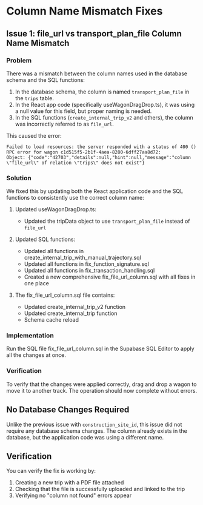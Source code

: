 # Column Name Mismatch Fixes

## Issue 1: file_url vs transport_plan_file Column Name Mismatch

### Problem
There was a mismatch between the column names used in the database schema and the SQL functions:

1. In the database schema, the column is named `transport_plan_file` in the `trips` table.
2. In the React app code (specifically useWagonDragDrop.ts), it was using a null value for this field, but proper naming is needed.
3. In the SQL functions (`create_internal_trip_v2` and others), the column was incorrectly referred to as `file_url`.

This caused the error:
```
Failed to load resources: the server responded with a status of 400 ()
RPC error for wagon c1d515f5-2b1f-4aea-8280-6dff27aa8d72:
Object: {"code":"42703","details":null,"hint":null,"message":"column \"file_url\" of relation \"trips\" does not exist"}
```

### Solution
We fixed this by updating both the React application code and the SQL functions to consistently use the correct column name:

1. Updated useWagonDragDrop.ts:
   - Updated the tripData object to use `transport_plan_file` instead of `file_url`

2. Updated SQL functions:
   - Updated all functions in create_internal_trip_with_manual_trajectory.sql
   - Updated all functions in fix_function_signature.sql
   - Updated all functions in fix_transaction_handling.sql
   - Created a new comprehensive fix_file_url_column.sql with all fixes in one place

3. The fix_file_url_column.sql file contains:
   - Updated create_internal_trip_v2 function 
   - Updated create_internal_trip function
   - Schema cache reload

### Implementation
Run the SQL file fix_file_url_column.sql in the Supabase SQL Editor to apply all the changes at once.

### Verification
To verify that the changes were applied correctly, drag and drop a wagon to move it to another track. The operation should now complete without errors.

## No Database Changes Required

Unlike the previous issue with `construction_site_id`, this issue did not require any database schema changes. The column already exists in the database, but the application code was using a different name.

## Verification

You can verify the fix is working by:
1. Creating a new trip with a PDF file attached
2. Checking that the file is successfully uploaded and linked to the trip
3. Verifying no "column not found" errors appear 